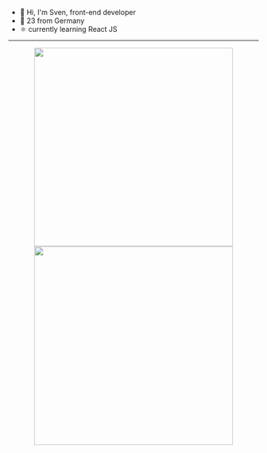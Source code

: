 - 👋 Hi, I'm Sven, front-end developer
- 🌱 23 from Germany 
- :atom_symbol: currently learning React JS

---

<p align = "center">
  <img src = "https://github-readme-stats.vercel.app/api/top-langs/?username=svenrisse&layout=compact&theme=vue-dark&hide_border=true" width = 400>
  <img src = "https://github-readme-streak-stats.herokuapp.com?user=svenrisse&theme=vue-dark&hide_border=true" width = 400>
</p>
